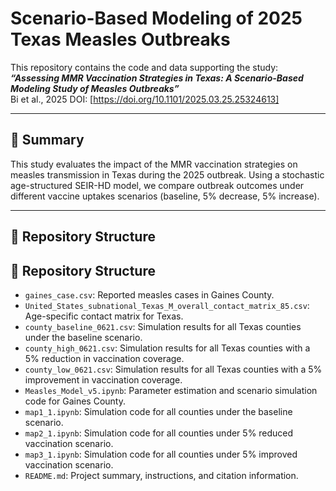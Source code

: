 # Scenario-Based Modeling of 2025 Texas Measles Outbreaks

This repository contains the code and data supporting the study:  
**_“Assessing MMR Vaccination Strategies in Texas: A Scenario-Based Modeling Study of Measles Outbreaks”_**  
Bi et al., 2025 
DOI: [https://doi.org/10.1101/2025.03.25.25324613]

---

## 📄 Summary

This study evaluates the impact of the MMR vaccination strategies on measles transmission in Texas during the 2025 outbreak. Using a stochastic age-structured SEIR-HD model, we compare outbreak outcomes under different vaccine uptakes scenarios (baseline, 5% decrease, 5% increase).

---

## 📂 Repository Structure

## 📁 Repository Structure

- `gaines_case.csv`: Reported measles cases in Gaines County.
- `United_States_subnational_Texas_M_overall_contact_matrix_85.csv`: Age-specific contact matrix for Texas.
- `county_baseline_0621.csv`: Simulation results for all Texas counties under the baseline scenario.
- `county_high_0621.csv`: Simulation results for all Texas counties with a 5% reduction in vaccination coverage.
- `county_low_0621.csv`: Simulation results for all Texas counties with a 5% improvement in vaccination coverage.
- `Measles_Model_v5.ipynb`: Parameter estimation and scenario simulation code for Gaines County.
- `map1_1.ipynb`: Simulation code for all counties under the baseline scenario.
- `map2_1.ipynb`: Simulation code for all counties under 5% reduced vaccination scenario.
- `map3_1.ipynb`: Simulation code for all counties under 5% improved vaccination scenario.
- `README.md`: Project summary, instructions, and citation information.

